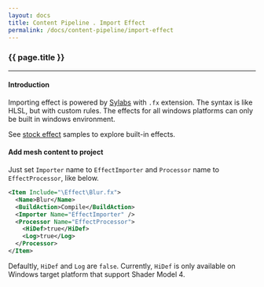 ```yaml
---
layout: docs
title: Content Pipeline . Import Effect
permalink: /docs/content-pipeline/import-effect
---
```


### {{ page.title }}

***

#### Introduction
Importing effect is powered by [Sylabs](https://github.com/pratamabayu/Sylabs) with <code>.fx</code> extension. The syntax is like HLSL, but with custom rules. The effects for all windows platforms can only be built in windows environment.

See [stock effect](http://github.com/impression3d/Impression.StockEffect) samples to explore built-in effects.

#### Add mesh content to project
Just set <code>Importer</code> name to <code>EffectImporter</code> and <code>Processor</code> name to <code>EffectProcessor</code>, like below.

```xml
<Item Include="\Effect\Blur.fx">
  <Name>Blur</Name>
  <BuildAction>Compile</BuildAction>
  <Importer Name="EffectImporter" />
  <Processor Name="EffectProcessor">
    <HiDef>true</HiDef>
    <Log>true</Log>
  </Processor>
</Item>
```

Defaultly, <code>HiDef</code> and <code>Log</code> are <code>false</code>. Currently, <code>HiDef</code> is only available on Windows target platform that support Shader Model 4.